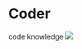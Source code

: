 # Coder
code knowledge
<a href="https://wakatime.com"><img src="https://wakatime.com/share/@4c63d2f9-59cd-4435-8077-f0932505d115/3fc65bf6-531c-48b5-9502-aebce6ae93b0.png" /></a>